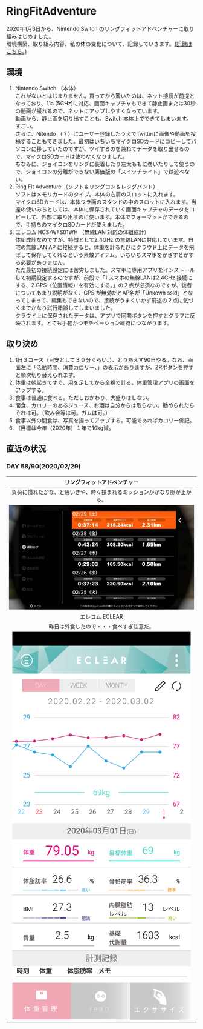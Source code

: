 # RingFitAdventure  
2020年1月3日から、Nintendo Switch のリングフィットアドベンチャーに取り組みはじめました。  
環境構築、取り組み内容、私の体の変化について、記録していきます。[(記録はこちら。)](log.md)  
## 環境  
  1. Nintendo Switch （本体）  
これがないとはじまりません。買ってから驚いたのは、ネット接続が前提となっており、11a (5GHz)に対応、画面キャプチャもできて静止画または30秒の動画が撮れるので、ネットにアップしやすくなっています。  
動画から、静止画を切り出すことも、Switch 本体上でできてしまいます。すごい。  
さらに、Nitendo （？）にユーザー登録したうえでTwitterに画像や動画を投稿することもできました。最初はいちいちマイクロSDカードにコピーしてパソコンに移していたのですが、ツイするのを兼ねてデータを取り出せるので、マイクロSDカードは使わなくなりました。  
ちなみに、ジョイコンをリングに装着したり左太ももに巻いたりして使うので、ジョイコンの分離ができない廉価版の「スイッチライト」では遊べない。
  2. Ring Fit Adventure （ソフト＆リングコン＆レッグバンド）  
  ソフトはメモリカードのタイプ。本体の右肩のスロットに入れます。  
  マイクロSDカードは、本体ウラ面のスタンドの中のスロットに入れます。当座の使いみちとしては、本体に保存されていく画面キャプチャのデータをコピーして、外部に取り出すのに使います。本体でフォーマットができるので、手持ちのマイクロSDカードが使えました。
  3. エレコム HCS-WFS01WH （無線LAN 対応の体組成計）  
  体組成計なのですが、特徴として2.4GHz の無線LANに対応しています。自宅の無線LAN AP に接続すると、体重を計るたびにクラウド上にデータを飛ばして保存してくれるという素敵アイテム。いちいちスマホをかざすとかする必要がありません。  
  ただ最初の接続設定には苦労しました。スマホに専用アプリをインストールして初期設定するのですが、前段で「1.スマホの無線LANは2.4GHz 接続にする、2.GPS（位置情報）を有効にする。」の２点が必須なのですが、後者についてあまり説明がなく、GPS が無効だとAP名が「Unkown ssid」となってしまって、編集もできないので、接続がうまくいかず前述の２点に気づくまでかなり試行錯誤してしまいました。  
  クラウド上に保存されたデータは、アプリで同期ボタンを押すとグラフに反映されます。とても手軽かつモチベーション維持につながります。
## 取り決め  
  1. 1日３コース（目安として３０分ぐらい。）、とりあえず90日やる。なお、画面左に「活動時間、消費カロリー、」の表示がありますが、ZRボタンを押すと順次切り替えられます。
  2. 体重は朝起きてすぐ、用を足してから全裸で計る。体重管理アプリの画面をアップする。
  3. 食事は普通に食べる。ただしおかわり、大盛りはしない。
  4. 間食、カロリーのあるジュース、お酒は自分からは取らない。勧められたらそれは可。（飲み会等は可。ガムは可。）
  5. 食事以外の間食は、写真を撮ってアップする。可能であればカロリー併記。
  6. （目標は今年（2020年）１年で10kg減。  
## 直近の状況  
### DAY 58/90(2020/02/29)  
|リングフィットアドベンチャー|
|:--:|
|負荷に慣れたかな、と思いきや、時々挟まれるミッションがかなり脈が上がる。|
|<img src="log2020/image_202002/ER6NuWrVAAEwSVH.jpeg" alt="20200229">|
|エレコム ECLEAR|
|昨日は外食したので・・・食べすぎ注意だ。|
|<img src="log2020/image_202002/Screenshot_20200301-065400.png" alt="20200301">|